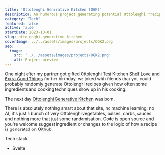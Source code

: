 ```yaml
---
title: 'Ottolenghi Generative Kitchen (OGK)'
description: An humorous project generating potential Ottolenghi "recipes" using random Ottolenghi ingredients and qualifiers. A silly project that took 2h to come to life.
category: "Tech"
featured: false
active: false
startDate: 2023-10-01
slug: ottolenghi-generative-kitchen
coverImage: ../../assets/images/projects/OGK2.png
seo:
  image:
    src: '../../assets/images/projects/OGK2.png'
    alt: Project preview
---
```


One night after my partner got gifted Ottolenghi Test Kitchen [Shelf Love](https://ottolenghi.co.uk/otk-shelf-love) and [Extra Good Things](https://ottolenghi.co.uk/otk-extra-good-things) for her birthday, we joked with friends that you could probably randomly generate Ottolenghi recipes given how often some ingredients and cooking techniques show up in his cooking. 

The next day [Ottolenghi Generative Kitchen](https://ottolenghigenerativekitchen.netlify.app/) was born.

There is absolutely nothing smart about that site, no machine learning, no AI, it's just a bunch of very Ottolenghi vegetables, pulses, carbs, sauces and nothing more that just some randomisation. Code is open source and you're welcome suggest ingredient or changes to the logic of how a recipe is generated on [Github](https://github.com/EBendinelli/OGK).

Tech stack:
- Svelte 
